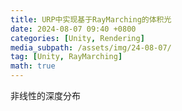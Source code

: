 ```yaml
---
title: URP中实现基于RayMarching的体积光
date: 2024-08-07 09:40 +0800
categories: [Unity, Rendering]
media_subpath: /assets/img/24-08-07/
tag: [Unity, RayMarching]
math: true
---
```


非线性的深度分布

